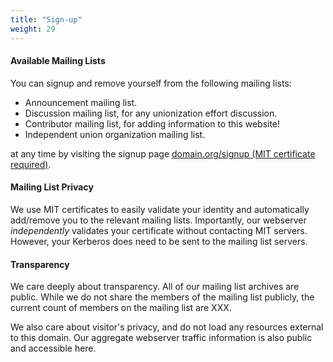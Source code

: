 ```yaml
---
title: "Sign-up"
weight: 29
---
```


#### Available Mailing Lists
You can signup and remove yourself from the following mailing lists:
- Announcement mailing list.
- Discussion mailing list, for any unionization effort discussion.
- Contributor mailing list, for adding information to this website!
- Independent union organization mailing list.

at any time by visiting the signup page [domain.org/signup (MIT certificate required)](https://domain.org/signup).

####  Mailing List Privacy
We use MIT certificates to easily validate your identity and automatically add/remove you to the relevant mailing lists.
Importantly, our webserver *independently* validates your certificate without contacting MIT servers. However, your Kerberos
does need to be sent to the mailing list servers.

#### Transparency

We care deeply about transparency. All of our mailing list archives are public.
While we do not share the members of the mailing list publicly, the current count of  members on the mailing list are XXX.

We also care about visitor's privacy, and do not load any resources external to this domain. Our aggregate webserver traffic information is also public and accessible here.
